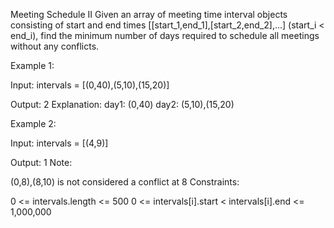 Meeting Schedule II Given an array of meeting time interval objects consisting of start and end times [[start_1,end_1],[start_2,end_2],...] (start_i < end_i), find the minimum number of days required to schedule all meetings without any conflicts.

Example 1:

Input: intervals = [(0,40),(5,10),(15,20)]

Output: 2 Explanation: day1: (0,40) day2: (5,10),(15,20)

Example 2:

Input: intervals = [(4,9)]

Output: 1 Note:

(0,8),(8,10) is not considered a conflict at 8 Constraints:

0 <= intervals.length <= 500 0 <= intervals[i].start < intervals[i].end <= 1,000,000
